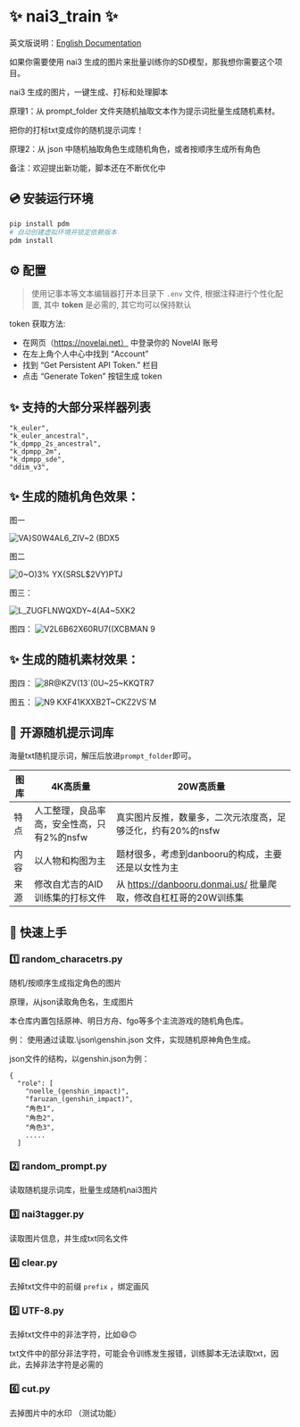 # ✨ nai3_train ✨

英文版说明：[English Documentation](./README_EN.md)

如果你需要使用 nai3 生成的图片来批量训练你的SD模型，那我想你需要这个项目。

nai3 生成的图片，一键生成、打标和处理脚本

原理1：从 prompt_folder 文件夹随机抽取文本作为提示词批量生成随机素材。

把你的打标txt变成你的随机提示词库！

原理2：从 json 中随机抽取角色生成随机角色，或者按顺序生成所有角色

备注：欢迎提出新功能，脚本还在不断优化中

## 💿 安装运行环境

```bash
pip install pdm
# 自动创建虚拟环境并锁定依赖版本
pdm install
```

## ⚙️ 配置

> 使用记事本等文本编辑器打开本目录下 `.env` 文件, 根据注释进行个性化配置, 其中 **token** 是必需的, 其它均可以保持默认

token 获取方法:

- 在网页（https://novelai.net） 中登录你的 NovelAI 账号
- 在左上角个人中心中找到 “Account”
- 找到 “Get Persistent API Token.” 栏目
- 点击 “Generate Token” 按钮生成 token

## ✨ 支持的大部分采样器列表

```
"k_euler",
"k_euler_ancestral",
"k_dpmpp_2s_ancestral",
"k_dpmpp_2m",
"k_dpmpp_sde",
"ddim_v3",
```

## ✨ 生成的随机角色效果：

图一

![VA}S0W4AL6_ZIV~2 (BDX5](https://github.com/wochenlong/nai3_train/assets/117965575/6bfecd63-fa7f-4b36-bef9-1e8df2eef21f)

图二

![0~O)3% YX{SRSL$2VY)PTJ](https://github.com/wochenlong/nai3_train/assets/117965575/093c08fc-bf83-4d38-a282-7470bf48e316)

图三：

![L_ZUGFLNWQXDY~4(A4~5XK2](https://github.com/wochenlong/nai3_train/assets/117965575/711aff18-3ef7-4390-889e-c0ffc846418e)

图四：
![V2L6B62X60RU7((XCBMAN 9](https://github.com/wochenlong/nai3_train/assets/117965575/7b290ae4-5d77-4210-9276-519bd8afe6d6)

## ✨ 生成的随机素材效果：

图四：
![8R@KZV(13`(0U~25~KKQTR7](https://github.com/wochenlong/nai3_train/assets/117965575/1c5a42bf-b44e-48a6-aaab-aa5487554a42)

图五：
![N9 KXF41KXXB2T~CKZ2VS`M](https://github.com/wochenlong/nai3_train/assets/117965575/37e1801f-bfea-4f7c-8701-ed4047c29a28)

## 🤗 开源随机提示词库

海量txt随机提示词，解压后放进`prompt_folder`即可。

| 图库 | 4K高质量                    | 20W高质量                                           |
|----|--------------------------|--------------------------------------------------|
| 特点 | 人工整理，良品率高，安全性高，只有2%的nsfw | 真实图片反推，数量多，二次元浓度高，足够泛化，约有20%的nsfw                |
| 内容 | 以人物和构图为主                 | 题材很多，考虑到danbooru的构成，主要还是以女性为主                    |
| 来源 | 修改自尤吉的AID训练集的打标文件        | 从 https://danbooru.donmai.us/ 批量爬取，修改自杠杠哥的20W训练集 |

## 🎉 快速上手

### 1️⃣ random_characetrs.py

随机/按顺序生成指定角色的图片

原理，从json读取角色名，生成图片

本仓库内置包括原神、明日方舟、fgo等多个主流游戏的随机角色库。

例：
使用通过读取.\json\genshin.json 文件，实现随机原神角色生成。

json文件的结构，以genshin.json为例：

```
{
  "role": [
    "noelle_(genshin_impact)",
    "faruzan_(genshin_impact)",
    "角色1",
    "角色2",
    "角色3",
    .....
  ]
```

### 2️⃣ random_prompt.py

读取随机提示词库，批量生成随机nai3图片

### 3️⃣ nai3tagger.py

读取图片信息，并生成txt同名文件

### 4️⃣ clear.py

去掉txt文件中的前缀 `prefix` ，绑定画风

### 5️⃣ UTF-8.py

去掉txt文件中的非法字符，比如😄🙃

txt文件中的部分非法字符，可能会令训练发生报错，训练脚本无法读取txt，因此，去掉非法字符是必需的

### 6️⃣ cut.py

去掉图片中的水印 （测试功能）


